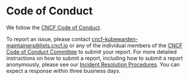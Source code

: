# Code of Conduct

We follow the [CNCF Code of
Conduct](https://github.com/cncf/foundation/blob/main/code-of-conduct.md).

To report an issue, please contact
[cncf-kubewarden-maintainers@lists.cncf.io](mailto:cncf-kubewarden-maintainers@lists.cncf.io)
or any of the individual members of the [CNCF Code of Conduct
Committee](https://www.cncf.io/conduct/committee/) to submit your report. For
more detailed instructions on how to submit a report, including how to submit a
report anonymously, please see our [Incident Resolution
Procedures](https://github.com/cncf/foundation/blob/main/code-of-conduct/coc-incident-resolution-procedures.md).
You can expect a response within three business days.
